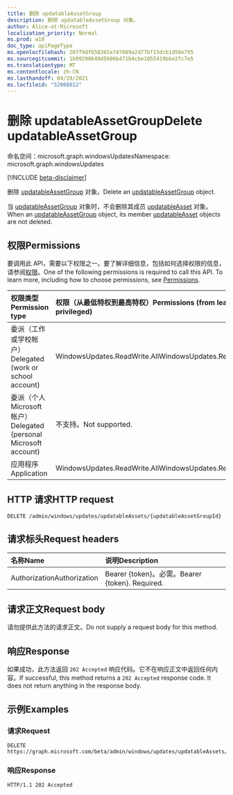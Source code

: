 ```yaml
---
title: 删除 updatableAssetGroup
description: 删除 updatableAssetGroup 对象。
author: Alice-at-Microsoft
localization_priority: Normal
ms.prod: w10
doc_type: apiPageType
ms.openlocfilehash: 207f9df658365e747089a2d77bf15dcb1d50e795
ms.sourcegitcommit: 1b09298649d5606b471b4cbe1055419bbe2fc7e5
ms.translationtype: MT
ms.contentlocale: zh-CN
ms.lasthandoff: 04/28/2021
ms.locfileid: "52068012"
---
```

# <a name="delete-updatableassetgroup"></a><span data-ttu-id="f94e4-103">删除 updatableAssetGroup</span><span class="sxs-lookup"><span data-stu-id="f94e4-103">Delete updatableAssetGroup</span></span>
<span data-ttu-id="f94e4-104">命名空间：microsoft.graph.windowsUpdates</span><span class="sxs-lookup"><span data-stu-id="f94e4-104">Namespace: microsoft.graph.windowsUpdates</span></span>

[!INCLUDE [beta-disclaimer](../../includes/beta-disclaimer.md)]

<span data-ttu-id="f94e4-105">删除 [updatableAssetGroup](../resources/windowsupdates-updatableassetgroup.md) 对象。</span><span class="sxs-lookup"><span data-stu-id="f94e4-105">Delete an [updatableAssetGroup](../resources/windowsupdates-updatableassetgroup.md) object.</span></span>

<span data-ttu-id="f94e4-106">当 [updatableAssetGroup](../resources/windowsupdates-updatableassetgroup.md) 对象时，不会删除其成员 [updatableAsset](../resources/windowsupdates-updatableasset.md) 对象。</span><span class="sxs-lookup"><span data-stu-id="f94e4-106">When an [updatableAssetGroup](../resources/windowsupdates-updatableassetgroup.md) object, its member [updatableAsset](../resources/windowsupdates-updatableasset.md) objects are not deleted.</span></span>

## <a name="permissions"></a><span data-ttu-id="f94e4-107">权限</span><span class="sxs-lookup"><span data-stu-id="f94e4-107">Permissions</span></span>
<span data-ttu-id="f94e4-p101">要调用此 API，需要以下权限之一。要了解详细信息，包括如何选择权限的信息，请参阅[权限](/graph/permissions-reference)。</span><span class="sxs-lookup"><span data-stu-id="f94e4-p101">One of the following permissions is required to call this API. To learn more, including how to choose permissions, see [Permissions](/graph/permissions-reference).</span></span>

|<span data-ttu-id="f94e4-110">权限类型</span><span class="sxs-lookup"><span data-stu-id="f94e4-110">Permission type</span></span>|<span data-ttu-id="f94e4-111">权限（从最低特权到最高特权）</span><span class="sxs-lookup"><span data-stu-id="f94e4-111">Permissions (from least to most privileged)</span></span>|
|:---|:---|
|<span data-ttu-id="f94e4-112">委派（工作或学校帐户）</span><span class="sxs-lookup"><span data-stu-id="f94e4-112">Delegated (work or school account)</span></span>|<span data-ttu-id="f94e4-113">WindowsUpdates.ReadWrite.All</span><span class="sxs-lookup"><span data-stu-id="f94e4-113">WindowsUpdates.ReadWrite.All</span></span>|
|<span data-ttu-id="f94e4-114">委派（个人 Microsoft 帐户）</span><span class="sxs-lookup"><span data-stu-id="f94e4-114">Delegated (personal Microsoft account)</span></span>|<span data-ttu-id="f94e4-115">不支持。</span><span class="sxs-lookup"><span data-stu-id="f94e4-115">Not supported.</span></span>|
|<span data-ttu-id="f94e4-116">应用程序</span><span class="sxs-lookup"><span data-stu-id="f94e4-116">Application</span></span>|<span data-ttu-id="f94e4-117">WindowsUpdates.ReadWrite.All</span><span class="sxs-lookup"><span data-stu-id="f94e4-117">WindowsUpdates.ReadWrite.All</span></span>|

## <a name="http-request"></a><span data-ttu-id="f94e4-118">HTTP 请求</span><span class="sxs-lookup"><span data-stu-id="f94e4-118">HTTP request</span></span>

<!-- {
  "blockType": "ignored"
}
-->
``` http
DELETE /admin/windows/updates/updatableAssets/{updatableAssetGroupId}
```

## <a name="request-headers"></a><span data-ttu-id="f94e4-119">请求标头</span><span class="sxs-lookup"><span data-stu-id="f94e4-119">Request headers</span></span>
|<span data-ttu-id="f94e4-120">名称</span><span class="sxs-lookup"><span data-stu-id="f94e4-120">Name</span></span>|<span data-ttu-id="f94e4-121">说明</span><span class="sxs-lookup"><span data-stu-id="f94e4-121">Description</span></span>|
|:---|:---|
|<span data-ttu-id="f94e4-122">Authorization</span><span class="sxs-lookup"><span data-stu-id="f94e4-122">Authorization</span></span>|<span data-ttu-id="f94e4-p102">Bearer {token}。必需。</span><span class="sxs-lookup"><span data-stu-id="f94e4-p102">Bearer {token}. Required.</span></span>|

## <a name="request-body"></a><span data-ttu-id="f94e4-125">请求正文</span><span class="sxs-lookup"><span data-stu-id="f94e4-125">Request body</span></span>
<span data-ttu-id="f94e4-126">请勿提供此方法的请求正文。</span><span class="sxs-lookup"><span data-stu-id="f94e4-126">Do not supply a request body for this method.</span></span>

## <a name="response"></a><span data-ttu-id="f94e4-127">响应</span><span class="sxs-lookup"><span data-stu-id="f94e4-127">Response</span></span>

<span data-ttu-id="f94e4-p103">如果成功，此方法返回 `202 Accepted` 响应代码。它不在响应正文中返回任何内容。</span><span class="sxs-lookup"><span data-stu-id="f94e4-p103">If successful, this method returns a `202 Accepted` response code. It does not return anything in the response body.</span></span>

## <a name="examples"></a><span data-ttu-id="f94e4-130">示例</span><span class="sxs-lookup"><span data-stu-id="f94e4-130">Examples</span></span>

### <a name="request"></a><span data-ttu-id="f94e4-131">请求</span><span class="sxs-lookup"><span data-stu-id="f94e4-131">Request</span></span>
<!-- {
  "blockType": "request",
  "name": "delete_updatableassetgroup"
}
-->
``` http
DELETE https://graph.microsoft.com/beta/admin/windows/updates/updatableAssets/{updatableAssetGroupId}
```


### <a name="response"></a><span data-ttu-id="f94e4-132">响应</span><span class="sxs-lookup"><span data-stu-id="f94e4-132">Response</span></span>

<!-- {
  "blockType": "response",
  "truncated": true
}
-->
``` http
HTTP/1.1 202 Accepted
```

